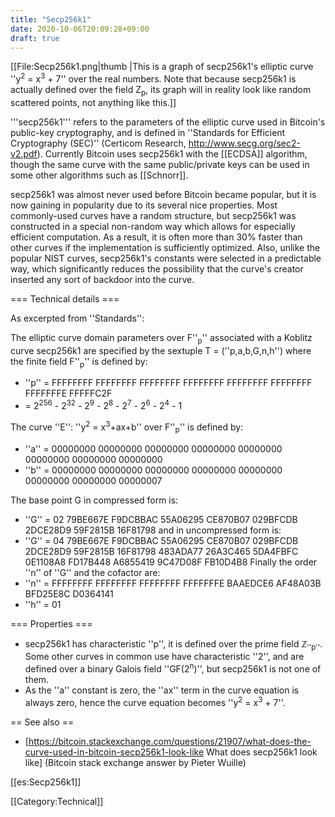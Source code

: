 ```yaml
---
title: "Secp256k1"
date: 2020-10-06T20:09:28+09:00
draft: true
---
```


[[File:Secp256k1.png|thumb |This is a graph of secp256k1's elliptic curve ''y<sup>2</sup> = x<sup>3</sup> + 7'' over the real numbers. Note that because secp256k1 is actually defined over the field Z<sub>p</sub>, its graph will in reality look like random scattered points, not anything like this.]]

'''secp256k1''' refers to the parameters of the elliptic curve used in Bitcoin's public-key cryptography, and is defined in ''Standards for Efficient Cryptography (SEC)'' (Certicom Research, http://www.secg.org/sec2-v2.pdf). Currently Bitcoin uses secp256k1 with the [[ECDSA]] algorithm, though the same curve with the same public/private keys can be used in some other algorithms such as [[Schnorr]].

secp256k1 was almost never used before Bitcoin became popular, but it is now gaining in popularity due to its several nice properties. Most commonly-used curves have a random structure, but secp256k1 was constructed in a special non-random way which allows for especially efficient computation. As a result, it is often more than 30% faster than other curves if the implementation is sufficiently optimized. Also, unlike the popular NIST curves, secp256k1's constants were selected in a predictable way, which significantly reduces the possibility that the curve's creator inserted any sort of backdoor into the curve.

=== Technical details ===

As excerpted from ''Standards'': 

The elliptic curve domain parameters over F''<sub>p</sub>'' associated with a Koblitz curve secp256k1 are specified
by the sextuple T = (''p,a,b,G,n,h'') where the finite field F''<sub>p</sub>'' is defined by:
* ''p'' = FFFFFFFF FFFFFFFF FFFFFFFF FFFFFFFF FFFFFFFF FFFFFFFF FFFFFFFE FFFFFC2F
* = 2<sup>256</sup> - 2<sup>32</sup> - 2<sup>9</sup> - 2<sup>8</sup> - 2<sup>7</sup> - 2<sup>6</sup> - 2<sup>4</sup> - 1

The curve ''E'': ''y<sup>2</sup> = x<sup>3</sup>+ax+b'' over F''<sub>p</sub>'' is defined by:
* ''a'' = 00000000 00000000 00000000 00000000 00000000 00000000 00000000 00000000
* ''b'' = 00000000 00000000 00000000 00000000 00000000 00000000 00000000 00000007

The base point G in compressed form is:
* ''G'' = 02 79BE667E F9DCBBAC 55A06295 CE870B07 029BFCDB 2DCE28D9 59F2815B 16F81798
and in uncompressed form is:
* ''G'' = 04 79BE667E F9DCBBAC 55A06295 CE870B07 029BFCDB 2DCE28D9 59F2815B 16F81798 483ADA77 26A3C465 5DA4FBFC 0E1108A8 FD17B448 A6855419 9C47D08F FB10D4B8
Finally the order ''n'' of ''G'' and the cofactor are:
* ''n'' = FFFFFFFF FFFFFFFF FFFFFFFF FFFFFFFE BAAEDCE6 AF48A03B BFD25E8C D0364141
* ''h'' = 01

=== Properties ===

* secp256k1 has characteristic ''p'', it is defined over the prime field ℤ<sub>''p''</sub>. Some other curves in common use have characteristic ''2'', and are defined over a binary Galois field ''GF(2<sup>n</sup>)'', but secp256k1 is not one of them.
* As the ''a'' constant is zero, the ''ax'' term  in the curve equation is always zero, hence the curve equation becomes ''y<sup>2</sup> = x<sup>3</sup> + 7''.

== See also ==

* [https://bitcoin.stackexchange.com/questions/21907/what-does-the-curve-used-in-bitcoin-secp256k1-look-like What does secp256k1 look like] (Bitcoin stack exchange answer by Pieter Wuille)

[[es:Secp256k1]]

[[Category:Technical]]
